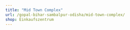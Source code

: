```yaml
---
title: "Mid Town Complex"
url: /gopal-bihar-sambalpur-odisha/mid-town-complex/
shop: Einkaufszentrum
---
```

